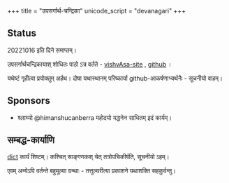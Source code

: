 +++
title = "उपसर्गार्थ-चन्द्रिका"
unicode_script = "devanagari"
+++

## Status
20221016 इति दिने समाप्तम्। 

उपसर्गार्थचन्द्रिकायाश् शोधितः पाठो ऽत्र वर्तते - [vishvAsa-site](https://vishvasa.github.io/sanskrit/koshaH/upasargArtha-chandrikA/) ,  [github](https://github.com/vishvAsa/sanskrit/tree/content/koshaH/upasargArtha-chandrikA) । 

यथेष्टं गृहीत्वा प्रयोक्तुम् अर्हथ। दोषा यथास्थानम् परिष्कार्या github-आकर्षणाभ्यर्थनैः - सूचनीयो वाहम्।

## Sponsors
- श्लाघ्यो @himanshucanberra महोदयो यद्धनेन साधितम् इदं कार्यम्।


## सम्बद्ध-कार्याणि
[dict](https://github.com/indic-dict/stardict-sanskrit-vyAkaraNa/issues/10) कार्यं शिष्टम्। कश्चित् साङ्गणकश् चेत् तत्रोपचिकीर्षति, सूचनीयो ऽहम्।

एवम् अन्येऽपि वर्तन्ते बहुमूल्या ग्रन्थाः - तत्तुल्यरीत्या प्रकाशने यथाशक्ति सहकुर्वन्तु। 